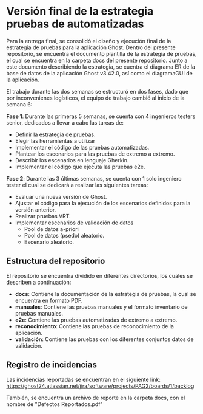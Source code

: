 # Versión final de la estrategia pruebas de automatizadas

Para la entrega final, se consolidó el diseño y ejecución final de la estrategia de pruebas para la aplicación Ghost.
Dentro del presente repositorio, se encuentra el documento plantilla de la estrategia de pruebas, el cual se encuentra en la carpeta docs del presente repositorio. Junto a este documento describiendo la estrategia, se cuentra el diagrama ER de la base de datos de la aplicación Ghost v3.42.0, así como el diagramaGUI de la aplicación.

El trabajo durante las dos semanas se estructuró en dos fases, dado que por inconvenienes logísticos, el equipo de trabajo cambió al inicio de la semana 6:

**Fase 1**: Durante las primeras 5 semanas, se cuenta con 4 ingenieros testers senior, dedicados a llevar a cabo las tareas de: 

- Definir la estrategia de pruebas. 
- Elegir las herramientas a utilizar 
- Implementar el código de las pruebas automatizadas. 
- Plantear los escenarios para las pruebas de extremo a extremo. 
- Describir los escenarios en lenguaje Gherkin. 
- Implementar el código que ejecuta las pruebas e2e. 

**Fase 2**: Durante las 3 últimas semanas, se cuenta con 1 solo ingeniero tester el cual se dedicará a realizar las siguientes tareas: 

- Evaluar una nueva versión de Ghost. 
- Ajustar el código para la ejecución de los escenarios definidos para la versión anterior. 
- Realizar pruebas VRT. 
- Implementar escenarios de validación de datos 
    - Pool de datos a-priori 
    - Pool de datos (psedo) aleatorio. 
    - Escenario aleatorio. 

## Estructura del repositorio

El repositorio se encuentra dividido en diferentes directorios, los cuales se describen a continuación:

- **docs**: Contiene la documentación de la estrategia de pruebas, la cual se encuentra en formato PDF.
- **manuales**: Contiene las pruebas manuales y el formato inventario de pruebas manuales.
- **e2e**: Contiene las pruebas automatizadas de extremo a extremo.
- **reconocimiento**: Contiene las pruebas de reconocimiento de la aplicación.
- **validación**: Contiene las pruebas con los diferentes conjuntos datos de validación.


## Registro de incidencias

Las incidencias reportadas se encuentran en el siguiente link:
https://ghost24.atlassian.net/jira/software/projects/PAG2/boards/1/backlog 

También, se encuentra un archivo de reporte en la carpeta docs, con el nombre de "Defectos Reportados.pdf"
